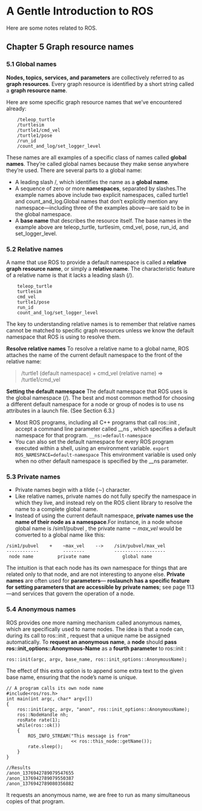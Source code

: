 ﻿# A Gentle Introduction to ROS
Here are some notes  related to ROS.

## Chapter 5	 Graph resource names

### 5.1 Global names
**Nodes, topics, services, and parameters**  are collectively referred to as **graph resources**. Every graph resource is identified by a short string called a **graph resource name**.

Here are some specific graph resource names that we’ve encountered already:
```
	/teleop_turtle
	/turtlesim
	/turtle1/cmd_vel
	/turtle1/pose
	/run_id
	/count_and_log/set_logger_level
```
These names are all examples of a specific class of names called **global names**. They’re called global names because they make sense anywhere they’re used. 
There are several parts to a global name:

 - A leading slash /, which identifies the name as a **global name**.
 - A sequence of zero or more **namespaces**, separated by slashes.The example names above include two explicit namespaces, called turtle1 and count_and_log.Global names that don’t explicitly mention any namespace—including three of the examples above—are said to be in the global namespace.
 - A **base name** that describes the resource itself. The base names in the example above
are teleop_turtle, turtlesim, cmd_vel, pose, run_id, and set_logger_level.

### 5.2 Relative names
A name that use ROS to provide a default namespace is called a **relative graph resource name**, or simply a **relative name**. The characteristic feature of a relative name is that it lacks a leading slash (/). 
```
	teleop_turtle
	turtlesim
	cmd_vel
	turtle1/pose
	run_id
	count_and_log/set_logger_level
```
The key to understanding relative names is to remember that relative names cannot be matched to specific graph resources unless we know the default namespace that ROS is using to resolve them.

**Resolve relative names**
To resolve a relative name to a global name, ROS attaches the name of the current default namespace to the front of the relative name:
> /turtle1 (default namespace) + cmd_vel (relative name) ⇒ /turtle1/cmd_vel

**Setting the default namespace**
The default namespace that ROS uses is the global namespace (/).
The best and most common method for choosing a different default namespace for a node or group of nodes is to use ns attributes in a launch file. (See Section 6.3.)

 - Most ROS programs, including all C++ programs that call ros::init , accept a command line parameter called __ns , which specifies a default namespace for that program.
 ``__ns:=default-namespace``
 - You can also set the default namespace for every ROS program executed within a shell, using an environment variable.
  ``export ROS_NAMESPACE=default-namespace``
This environment variable is used only when no other default namespace is specified by the __ns parameter.

### 5.3 Private names

 - Private names begin with a tilde (∼) character. 
 - Like relative names, private names do not fully specify the namespace in which they live, and instead rely on the ROS client library to resolve the name to a complete global name.
 - Instead of using the current default namespace, **private names use the name of their node as a namespace**.For instance, in a node whose global name is /sim1/pubvel , the private name *∼ max_vel* would be converted to a global name like this:
```
/sim1/pubvel    +    ~max_vel    -->    /sim/pubvel/max_vel
------------         --------           -------------------
 node name         private name            global name
```
The intuition is that each node has its own namespace for things that are related only to that node, and are not interesting to anyone else.
**Private names** are often used for **parameters**— **roslaunch has a specific feature for setting parameters that are accessible by private names**; see page 113—and services that govern the operation of a node.

### 5.4 Anonymous names
ROS provides one more naming mechanism called anonymous names, which are specifically used to name nodes.
The idea is that a node can, during its call to ros::init , request that a unique name be assigned automatically.
To **request an anonymous name**, a **node** should **pass ros::init_options::Anonymous-Name** as a **fourth parameter** to ros::init :
```
ros::init(argc, argv, base_name, ros::init_options::AnonymousName);
```
The effect of this extra option is to append some extra text to the given base name, ensuring that the node’s name is unique.
```
// A program calls its own node name
#include<ros/ros.h>
int main(int argc, char* argv[])
{
    ros::init(argc, argv, "anon", ros::init_options::AnonymousName);
    ros::NodeHandle nh;
	rosRate rate(1);
	while(ros::ok())
	{
	    ROS_INFO_STREAM("This message is from"
					    << ros::this_node::getName());
		rate.sleep();
	}
}

//Results
/anon_1376942789079547655
/anon_1376942789079550387
/anon_1376942789080356882
```
It requests an anonymous name, we are free to run as many simultaneous copies of that program.
